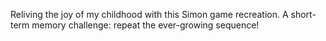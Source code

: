 Reliving the joy of my childhood with this Simon game recreation. A short-term memory challenge: repeat the ever-growing sequence!
